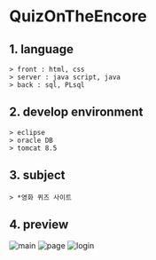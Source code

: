 # QuizOnTheEncore

## 1. language
    > front : html, css
    > server : java script, java
    > back : sql, PLsql

## 2. develop environment
    > eclipse
    > oracle DB
    > tomcat 8.5

## 3. subject
    > *영화 퀴즈 사이트
    
## 4. preview
![main](https://user-images.githubusercontent.com/43268924/64932115-cdfb0a00-d877-11e9-9f52-3d760df17b8b.png)
![page](https://user-images.githubusercontent.com/43268924/64932116-ce93a080-d877-11e9-965e-7a27b401e5e7.png)
![login](https://user-images.githubusercontent.com/43268924/64932117-ce93a080-d877-11e9-81ce-d05aa092f5d1.png)


